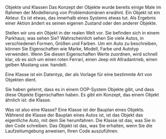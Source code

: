 Objekte und Klassen
Das Konzept der Objekte wurde bereits einige Male im Rahmen der Modellierung von Problemdomänen erwähnt. Ein Objekt ist
ein Akteur. Es ist etwas, das innerhalb eines Systems etwas tut. Als Ergebnis einer Aktion ändert es seinen eigenen
Zustand oder den anderer Objekte.

Stellen wir uns ein Objekt in der realen Welt vor. Sie befinden sich in einem Parkhaus; was sehen Sie? Wahrscheinlich
sehen Sie viele Autos, in verschiedenen Formen, Größen und Farben. Um ein Auto zu beschreiben, können Sie Eigenschaften
wie Marke, Modell, Farbe und Autotyp verwenden. Wenn Sie diesen Eigenschaften Werte zuordnen, wird schnell klar, ob es
sich um einen roten Ferrari, einen Jeep mit Allradantrieb, einen gelben Mustang usw. handelt.

Eine Klasse ist ein Datentyp, der als Vorlage für eine bestimmte Art von Objekten dient.

Sie haben gelernt, dass es in einem OOP-System Objekte gibt, und dass diese Objekte Eigenschaften haben. Es gibt ein
Konzept, das einem Objekt ähnlich ist: die Klasse.

Was ist also eine Klasse? Eine Klasse ist der Bauplan eines Objekts. Während die Klasse der Bauplan eines Autos ist, ist
das Objekt das eigentliche Auto, mit dem Sie herumfahren. Die Klasse ist das, was Sie in den Code schreiben. Das Objekt
ist das, was Sie erhalten, wenn Sie die Laufzeitumgebung anweisen, Ihren Code auszuführen.